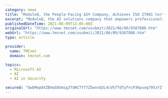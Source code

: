 ```yaml
---
category: news
title: "ModuleQ, the People-Facing AI® Company, Achieves ISO 27001 Certification for Information Security"
excerpt: "ModuleQ, the AI solutions company that empowers professionals with business-relevant timely insights, announced today the achievement of ISO 27001:2013 certification for its information security management practices,"
publishedDateTime: 2021-06-09T13:05:00Z
originalUrl: "https://www.tmcnet.com/usubmit/2021/06/09/9387088.htm"
webUrl: "https://www.tmcnet.com/usubmit/2021/06/09/9387088.htm"
type: article

provider:
  name: TMCnet
  domain: tmcnet.com

topics:
  - Microsoft AI
  - AI
  - AI in Security

secured: "UwbMepOXZBXwGOUmigJTdHCTY77Z5wnvQ3L4cVh7TdTyfncP3Kpuoq795zYIloB3VzMUe41lIEE2cYN4AlFoRAw+rh/8PaZLolph+wv/Z+p8Trq+UqwVYx9FZTeZ0uVjtMaErHJ1jhgzOMNlOs5EEQO4GMtUj4thC2R7xmFDR+6+N8OYYlOFH0wH3nEbwYaLbunC1h+4tKDTWQrhUhjOW5/3KSLRCHflK2dpZvO/9+2UNJtsnVakJQfg2uYiLR7jaFskIKSI/xY3BwenLVvElP1RrALCS26ug1EuAJTAWhDSZddQP9aOXm6aHnpS2KYrgUQiT57oCnEWzlApr8yO5kCc4596M4hVr0Vl6V37SiU=;6CQZpLNADr+qGHeW05sXwA=="
---
```


